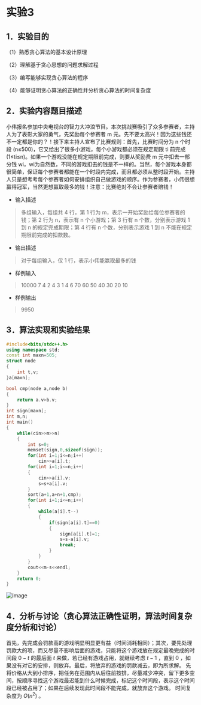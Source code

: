 # 实验3

## 1．实验目的

（1）熟悉贪心算法的基本设计原理

（2）理解基于贪心思想的问题求解过程

（3）编写能够实现贪心算法的程序

（4）能够证明贪心算法的正确性并分析贪心算法的时间复杂度

## 2．实验内容题目描述

小伟报名参加中央电视台的智力大冲浪节目。本次挑战赛吸引了众多参赛者，主持人为了表彰大家的勇气，先奖励每个参赛者 m 元。先不要太高兴！因为这些钱还不一定都是你的？！接下来主持人宣布了比赛规则：首先，比赛时间分为 n 个时段 (n≤500)，它又给出了很多小游戏，每个小游戏都必须在规定期限 ti 前完成 (1≤ti≤n)。如果一个游戏没能在规定期限前完成，则要从奖励费 m 元中扣去一部分钱 wi，wi为自然数，不同的游戏扣去的钱是不一样的。当然，每个游戏本身都很简单，保证每个参赛者都能在一个时段内完成，而且都必须从整时段开始。主持人只是想考考每个参赛者如何安排组织自己做游戏的顺序。作为参赛者，小伟很想赢得冠军，当然更想赢取最多的钱！注意：比赛绝对不会让参赛者赔钱！ 

- 输入描述

> 多组输入，每组共 4 行，第 1 行为 m，表示一开始奖励给每位参赛者的钱；第 2 行为 n，表示有 n 个小游戏；第 3 行有 n 个数，分别表示游戏 1 到 n 的规定完成期限；第 4 行有 n 个数，分别表示游戏 1 到 n 不能在规定期限前完成的扣款数。 

- 输出描述

>对于每组输入，仅 1 行，表示小伟能赢取最多的钱 

- 样例输入

> 10000
>7
>4 2 4 3 1 4 6
> 70 60 50 40 30 20 10 

- 样例输出

> 9950

## 3．算法实现和实验结果

```C++
#include<bits/stdc++.h>
using namespace std;
const int maxn=505;
struct node
{
    int t,v;    
}a[maxn];

bool cmp(node a,node b)
{
    return a.v>b.v;
}
int sign[maxn];
int m,n;
int main()
{
    while(cin>>m>>n)
    {
        int s=0;
        memset(sign,0,sizeof(sign));
        for(int i=1;i<=n;i++)
            cin>>a[i].t;
        for(int i=1;i<=n;i++)
        {
            cin>>a[i].v;
            s=s+a[i].v;
        }
        sort(a+1,a+n+1,cmp);
        for(int i=1;i<=n;i++)
        {
            while(a[i].t--)
            {
                if(sign[a[i].t]==0)
                {
                    sign[a[i].t]=1;
                    s=s-a[i].v;
                    break;
                }
            }
        }
        cout<<m-s<<endl;
    }
    return 0;
}
```

![image](https://user-images.githubusercontent.com/95600943/236156680-abd1720d-024d-461b-a5c9-31ceb8b1982b.png)


## 4．分析与讨论（贪心算法正确性证明，算法时间复杂度分析和讨论）

首先，先完成会罚款高的游戏明显明显更有益（时间消耗相同）；其次，要先处理罚款大的项，而又尽量不影响后面的游戏，只能将这个游戏放在规定最晚完成的时间段 $0-t$ 的最后面 $t$ 来做，若已经有游戏占用，就继续考虑 $t-1$ ，直到 $0$ ，如果没有对它的安排，则放弃。最后，将放弃的游戏的罚款减去，即为所求解。    先将价格从大到小排序，把任务在范围内从后往前按排，尽量减少冲突，留下更多空间，按顺序寻找这个游戏最迟能到什么时候完成，标记这个时间段，表示这个时间段已经被占用了；如果在后续发现此时间段不能完成，就放弃这个游戏。    时间复杂度为 $O(n^2)$ 。 
